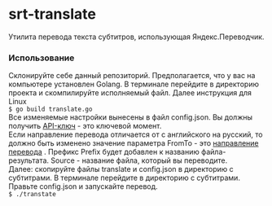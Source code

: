 # srt-translate
Утилита перевода текста субтитров, использующая Яндекс.Переводчик.
### Использование
Склонируйте себе данный репозиторий. Предполагается, что у вас на компьютере установлен Golang. В терминале перейдите в директорию проекта и скомпилируйте исполняемый файл. Далее инструкция для Linux<br>
```$ go build translate.go```
<br>
Все изменяемые настройки вынесены в файл config.json. Вы должны получить [API-ключ](https://translate.yandex.ru/developers/keys) - это ключевой момент.<br>
Если направление перевода отличается от с английского на русский, то должно быть изменено
значение параметра FromTo - это [направление перевода](https://yandex.ru/dev/translate/doc/dg/reference/translate-docpage/) .  Префикс Prefix будет добавлен к названию файла-результата.
Source - название файла, который вы переводите.<br>
Далее: скопируйте файлы translate и config.json  в директорию с субтитрами. В терминале перейдите в директорию с субтитрами.  Правьте config.json и запускайте перевод.<br>
```$ ./transtate```